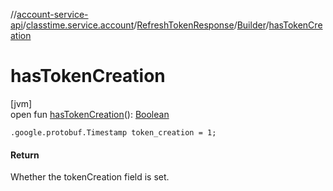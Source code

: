 //[account-service-api](../../../../index.md)/[classtime.service.account](../../index.md)/[RefreshTokenResponse](../index.md)/[Builder](index.md)/[hasTokenCreation](has-token-creation.md)

# hasTokenCreation

[jvm]\
open fun [hasTokenCreation](has-token-creation.md)(): [Boolean](https://kotlinlang.org/api/latest/jvm/stdlib/kotlin/-boolean/index.html)

`.google.protobuf.Timestamp token_creation = 1;`

#### Return

Whether the tokenCreation field is set.
